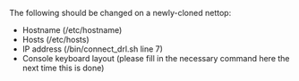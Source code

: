 The following should be changed on a newly-cloned nettop:

  * Hostname (/etc/hostname)
  * Hosts (/etc/hosts)
  * IP address (/bin/connect\_drl.sh line 7)
  * Console keyboard layout (please fill in the necessary command here the next time this is done)